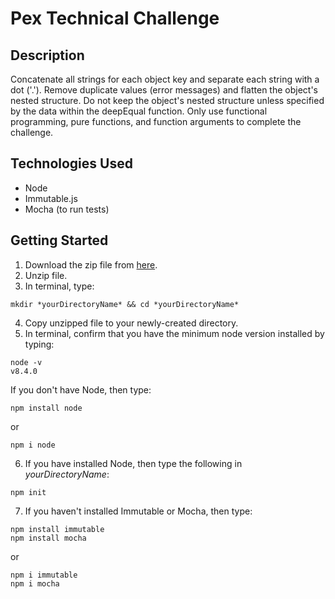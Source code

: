 # Pex Technical Challenge

## Description
Concatenate all strings for each object key and separate each string with a dot ('.'). Remove duplicate values (error messages) and flatten the object's nested structure. Do not keep the object's nested structure unless specified by the data within the deepEqual function. Only use functional programming, pure functions, and function arguments to complete the challenge.

## Technologies Used
- Node
- Immutable.js
- Mocha (to run tests)

## Getting Started
1. Download the zip file from [here](https://github.com/MilcahHalili/pex).
2. Unzip file.
3. In terminal, type:

`mkdir *yourDirectoryName* && cd *yourDirectoryName*`

4. Copy unzipped file to your newly-created directory.
5. In terminal, confirm that you have the minimum node version installed by typing:

`node -v`  
`v8.4.0`

If you don't have Node, then type:

`npm install node`

or

`npm i node`

6. If you have installed Node, then type the following in *yourDirectoryName*:

`npm init`

7. If you haven't installed Immutable or Mocha, then type:

`npm install immutable`  
`npm install mocha`

or

`npm i immutable`  
`npm i mocha`